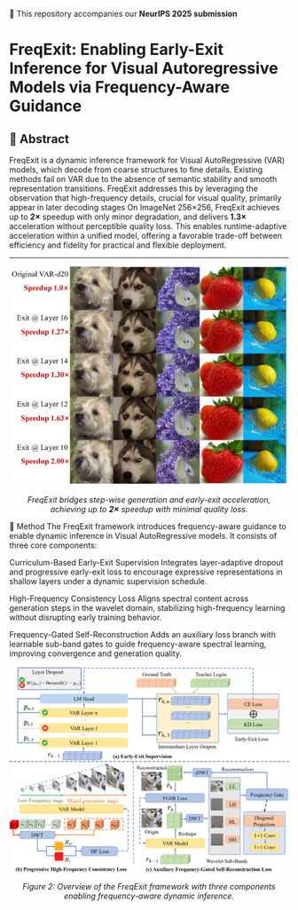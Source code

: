 📝 This repository accompanies our **NeurIPS 2025 submission**
# FreqExit: Enabling Early-Exit Inference for Visual Autoregressive Models via Frequency-Aware Guidance

## 🧠 Abstract

FreqExit is a dynamic inference framework for Visual AutoRegressive (VAR) models, which decode from coarse structures to fine details. Existing methods fail on VAR due to the absence of semantic stability and smooth representation transitions. FreqExit addresses this by leveraging the observation that high-frequency details, crucial for visual quality, primarily appear in later decoding stages 
On ImageNet 256×256, FreqExit achieves up to **2×** speedup with only minor degradation, and delivers **1.3×** acceleration without perceptible quality loss. This enables runtime-adaptive acceleration within a unified model, offering a favorable trade-off between efficiency and fidelity for practical and flexible deployment.

---

<p align="center">
  <img src="Figures/supplementary_generation.png" width="700"/>
</p>
<p align="center"><em>FreqExit bridges step-wise generation and early-exit acceleration, achieving up to <strong>2×</strong> speedup with minimal quality loss.</em></p>

🧩 Method
The FreqExit framework introduces frequency-aware guidance to enable dynamic inference in Visual AutoRegressive models. It consists of three core components:

Curriculum-Based Early-Exit Supervision
Integrates layer-adaptive dropout and progressive early-exit loss to encourage expressive representations in shallow layers under a dynamic supervision schedule.

High-Frequency Consistency Loss
Aligns spectral content across generation steps in the wavelet domain, stabilizing high-frequency learning without disrupting early training behavior.

Frequency-Gated Self-Reconstruction
Adds an auxiliary loss branch with learnable sub-band gates to guide frequency-aware spectral learning, improving convergence and generation quality.

<p align="center"> <img src="Figures/FreqExit Method.png" width="750"/> </p> <p align="center"><em>Figure 2: Overview of the FreqExit framework with three components enabling frequency-aware dynamic inference.</em></p>






